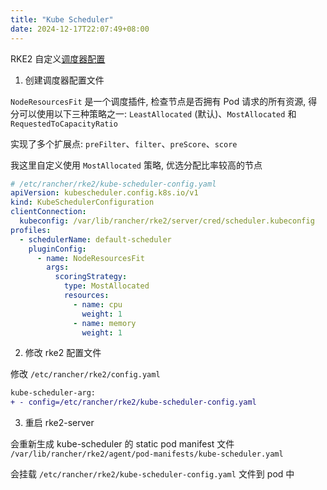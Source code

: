 ```yaml
---
title: "Kube Scheduler"
date: 2024-12-17T22:07:49+08:00
---
```


RKE2 自定义[调度器配置](https://kubernetes.io/zh-cn/docs/reference/scheduling/config/)

1. 创建调度器配置文件

`NodeResourcesFit` 是一个调度插件, 检查节点是否拥有 Pod 请求的所有资源, 得分可以使用以下三种策略之一: 
`LeastAllocated` (默认)、`MostAllocated` 和 `RequestedToCapacityRatio`

实现了多个扩展点: `preFilter`、`filter`、`preScore`、`score`

我这里自定义使用 `MostAllocated` 策略, 优选分配比率较高的节点

```yaml
# /etc/rancher/rke2/kube-scheduler-config.yaml
apiVersion: kubescheduler.config.k8s.io/v1
kind: KubeSchedulerConfiguration
clientConnection:
  kubeconfig: /var/lib/rancher/rke2/server/cred/scheduler.kubeconfig
profiles:
  - schedulerName: default-scheduler
    pluginConfig:
      - name: NodeResourcesFit
        args:
          scoringStrategy:
            type: MostAllocated
            resources:
              - name: cpu
                weight: 1
              - name: memory
                weight: 1
```

2. 修改 rke2 配置文件

修改 `/etc/rancher/rke2/config.yaml`

```diff
kube-scheduler-arg:
+ - config=/etc/rancher/rke2/kube-scheduler-config.yaml
```

3. 重启 rke2-server

会重新生成 kube-scheduler 的 static pod manifest 文件 `/var/lib/rancher/rke2/agent/pod-manifests/kube-scheduler.yaml`

会挂载 `/etc/rancher/rke2/kube-scheduler-config.yaml` 文件到 pod 中